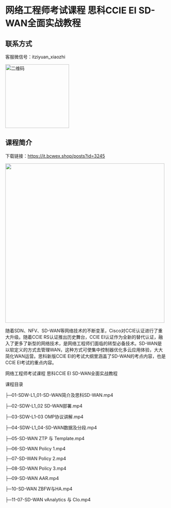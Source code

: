 # 网络工程师考试课程 思科CCIE EI SD-WAN全面实战教程

## 联系方式

客服微信号：itziyuan_xiaozhi

<img src="https://ziyuanyun.oss-cn-guangzhou.aliyuncs.com/common/20240614073449/666b82192834a.jpg" width="200" height="200" alt="二维码">

## 课程简介

下载链接：https://it.bcwex.shop/posts?id=3245

<img src="https://ziyuanyun.oss-cn-guangzhou.aliyuncs.com/yun/20240515185101/6644939569cb7.jpg" width="500" alt="">

  随着SDN、NFV、SD-WAN等网络技术的不断变革，Cisco对CCIE认证进行了重大升级。随着CCIE RS认证推出历史舞台，CCIE EI认证作为全新的替代认证，融入了更多了新型的网络技术，是网络工程师们面临的转型必备技术。SD-WAN是以软定义的方式去管理WAN，这种方式可使集中控制器优化多云应用体验，大大简化WAN运营。思科新版CCIE EI的考试大纲里涵盖了SD-WAN的考点内容，也是CCIE EI考试的重点内容。

 网络工程师考试课程 思科CCIE EI SD-WAN全面实战教程



 课程目录

 ├─01-SDW-L1_01-SD-WAN简介及思科SD-WAN.mp4

 ├─02-SDW-L1_02 SD-WAN部署.mp4

 ├─03-SDW-L1-03 OMP协议讲解.mp4

 ├─04-SDW-L1_04-SD-WAN数据及分段.mp4

 ├─05-SD-WAN ZTP 与 Template.mp4

 ├─06-SD-WAN Policy 1.mp4

 ├─07-SD-WAN Policy 2.mp4

 ├─08-SD-WAN Policy 3.mp4

 ├─09-SD-WAN AAR.mp4

 ├─10-SD-WAN ZBFW与HA.mp4

 ├─11-07-SD-WAN vAnalytics 与 Clo.mp4

  